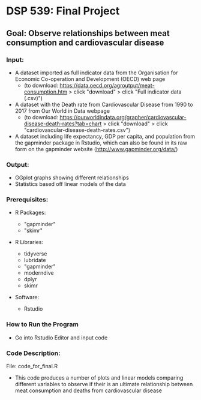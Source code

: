 # DSP 539: Final Project
## Goal: Observe relationships between meat consumption and cardiovascular disease

### Input: 
- A dataset imported as full indicator data from the Organisation for Economic Co-operation and Development (OECD) web page 
    - (to download: https://data.oecd.org/agroutput/meat-consumption.htm > click "download" > click "Full indicator data (.csv)")
- A dataset with the Death rate from Cardiovascular Disease from 1990 to 2017 from Our World in Data webpage
    - (to download: https://ourworldindata.org/grapher/cardiovascular-disease-death-rates?tab=chart > click "download" > click "cardiovascular-disease-death-rates.csv")
- A dataset including life expectancy, GDP per capita, and population from the gapminder package in Rstudio, which can also be found in its raw form on the       gapminder website (http://www.gapminder.org/data/)

### Output:
- GGplot graphs showing different relationships
- Statistics based off linear models of the data

### Prerequisites:
- R Packages:
    - "gapminder"
    - "skimr"

- R Libraries:
    
    - tidyverse
    - lubridate
    - "gapminder"
    - moderndive
    - dplyr
    - skimr  

- Software: 
  
    -  Rstudio

### How to Run the Program
- Go into Rstudio Editor and input code


### Code Description:
File: code_for_final.R

- This code produces a number of plots and linear models comparing different variables to observe if their is an ultimate relationship between meat consumption and deaths from cardiovascular disease
